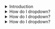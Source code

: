 <details>
<summary>Introduction</summary>
<br>
  
    
  
</details>

<details>
<summary>How do I dropdown?</summary>
<br>
This is how you dropdown.
</details>


<details>
<summary>How do I dropdown?</summary>
<br>
This is how you dropdown.
</details>

<details>
<summary>How do I dropdown?</summary>
<br>
This is how you dropdown.
</details>
